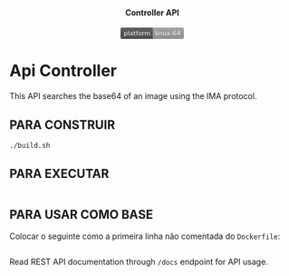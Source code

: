 <p style="text-align: center">
  <img src="statics/image.png" alt=""/>
  <h4 style="text-align: center"> Controller API</h4>
  <p style="text-align: center">
    <svg xmlns="http://www.w3.org/2000/svg" xmlns:xlink="http://www.w3.org/1999/xlink" width="112" height="20"><linearGradient id="b" x2="0" y2="100%"><stop offset="0" stop-color="#bbb" stop-opacity=".1"/><stop offset="1" stop-opacity=".1"/></linearGradient><clipPath id="a"><rect width="112" height="20" rx="3" fill="#fff"/></clipPath><g clip-path="url(#a)"><path fill="#555" d="M0 0h57v20H0z"/><path fill="#9f9f9f" d="M57 0h55v20H57z"/><path fill="url(#b)" d="M0 0h112v20H0z"/></g><g fill="#fff" text-anchor="middle" font-family="DejaVu Sans,Verdana,Geneva,sans-serif" font-size="110"> <text x="295" y="150" fill="#010101" fill-opacity=".3" transform="scale(.1)" textLength="470">platform</text><text x="295" y="140" transform="scale(.1)" textLength="470">platform</text><text x="835" y="150" fill="#010101" fill-opacity=".3" transform="scale(.1)" textLength="450">linux-64</text><text x="835" y="140" transform="scale(.1)" textLength="450">linux-64</text></g> </svg>
  </p>
</p>


Api Controller
=================
This API searches the base64 of an image using the IMA protocol.

## PARA CONSTRUIR
``` bash
./build.sh
```

## PARA EXECUTAR
``` bash
```

## PARA USAR COMO BASE
Colocar o seguinte como a primeira linha não comentada do `Dockerfile`:

``` docker
```
Read REST API documentation through ``/docs`` endpoint for API usage.